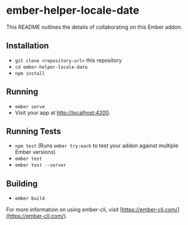# ember-helper-locale-date

This README outlines the details of collaborating on this Ember addon.

## Installation

* `git clone <repository-url>` this repository
* `cd ember-helper-locale-date`
* `npm install`

## Running

* `ember serve`
* Visit your app at [http://localhost:4200](http://localhost:4200).

## Running Tests

* `npm test` (Runs `ember try:each` to test your addon against multiple Ember versions)
* `ember test`
* `ember test --server`

## Building

* `ember build`

For more information on using ember-cli, visit [https://ember-cli.com/](https://ember-cli.com/).
